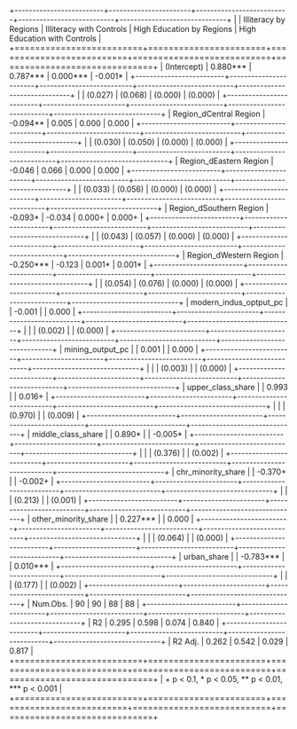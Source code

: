 
+-------------------------+-----------------------+--------------------------+---------------------------+------------------------------+
|                         | Illiteracy by Regions | Illiteracy with Controls | High Education by Regions | High Education with Controls |
+=========================+=======================+==========================+===========================+==============================+
| (Intercept)             | 0.880***              | 0.787***                 | 0.000***                  | -0.001*                      |
+-------------------------+-----------------------+--------------------------+---------------------------+------------------------------+
|                         | (0.027)               | (0.068)                  | (0.000)                   | (0.000)                      |
+-------------------------+-----------------------+--------------------------+---------------------------+------------------------------+
| Region_dCentral Region  | -0.094**              | 0.005                    | 0.000                     | 0.000                        |
+-------------------------+-----------------------+--------------------------+---------------------------+------------------------------+
|                         | (0.030)               | (0.050)                  | (0.000)                   | (0.000)                      |
+-------------------------+-----------------------+--------------------------+---------------------------+------------------------------+
| Region_dEastern Region  | -0.046                | 0.066                    | 0.000                     | 0.000                        |
+-------------------------+-----------------------+--------------------------+---------------------------+------------------------------+
|                         | (0.033)               | (0.056)                  | (0.000)                   | (0.000)                      |
+-------------------------+-----------------------+--------------------------+---------------------------+------------------------------+
| Region_dSouthern Region | -0.093*               | -0.034                   | 0.000+                    | 0.000+                       |
+-------------------------+-----------------------+--------------------------+---------------------------+------------------------------+
|                         | (0.043)               | (0.057)                  | (0.000)                   | (0.000)                      |
+-------------------------+-----------------------+--------------------------+---------------------------+------------------------------+
| Region_dWestern Region  | -0.250***             | -0.123                   | 0.001*                    | 0.001*                       |
+-------------------------+-----------------------+--------------------------+---------------------------+------------------------------+
|                         | (0.054)               | (0.076)                  | (0.000)                   | (0.000)                      |
+-------------------------+-----------------------+--------------------------+---------------------------+------------------------------+
| modern_indus_optput_pc  |                       | -0.001                   |                           | 0.000                        |
+-------------------------+-----------------------+--------------------------+---------------------------+------------------------------+
|                         |                       | (0.002)                  |                           | (0.000)                      |
+-------------------------+-----------------------+--------------------------+---------------------------+------------------------------+
| mining_output_pc        |                       | 0.001                    |                           | 0.000                        |
+-------------------------+-----------------------+--------------------------+---------------------------+------------------------------+
|                         |                       | (0.003)                  |                           | (0.000)                      |
+-------------------------+-----------------------+--------------------------+---------------------------+------------------------------+
| upper_class_share       |                       | 0.993                    |                           | 0.016+                       |
+-------------------------+-----------------------+--------------------------+---------------------------+------------------------------+
|                         |                       | (0.970)                  |                           | (0.009)                      |
+-------------------------+-----------------------+--------------------------+---------------------------+------------------------------+
| middle_class_share      |                       | 0.890*                   |                           | -0.005*                      |
+-------------------------+-----------------------+--------------------------+---------------------------+------------------------------+
|                         |                       | (0.376)                  |                           | (0.002)                      |
+-------------------------+-----------------------+--------------------------+---------------------------+------------------------------+
| chr_minority_share      |                       | -0.370+                  |                           | -0.002+                      |
+-------------------------+-----------------------+--------------------------+---------------------------+------------------------------+
|                         |                       | (0.213)                  |                           | (0.001)                      |
+-------------------------+-----------------------+--------------------------+---------------------------+------------------------------+
| other_minority_share    |                       | 0.227***                 |                           | 0.000                        |
+-------------------------+-----------------------+--------------------------+---------------------------+------------------------------+
|                         |                       | (0.064)                  |                           | (0.000)                      |
+-------------------------+-----------------------+--------------------------+---------------------------+------------------------------+
| urban_share             |                       | -0.783***                |                           | 0.010***                     |
+-------------------------+-----------------------+--------------------------+---------------------------+------------------------------+
|                         |                       | (0.177)                  |                           | (0.002)                      |
+-------------------------+-----------------------+--------------------------+---------------------------+------------------------------+
| Num.Obs.                | 90                    | 90                       | 88                        | 88                           |
+-------------------------+-----------------------+--------------------------+---------------------------+------------------------------+
| R2                      | 0.295                 | 0.598                    | 0.074                     | 0.840                        |
+-------------------------+-----------------------+--------------------------+---------------------------+------------------------------+
| R2 Adj.                 | 0.262                 | 0.542                    | 0.029                     | 0.817                        |
+=========================+=======================+==========================+===========================+==============================+
| + p < 0.1, * p < 0.05, ** p < 0.01, *** p < 0.001                                                                                     |
+=========================+=======================+==========================+===========================+==============================+
